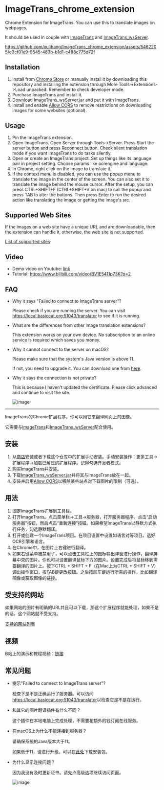 # ImageTrans_chrome_extension

Chrome Extension for ImageTrans. You can use this to translate images on webpages.

It should be used in couple with [ImageTrans](https://www.basiccat.org/imagetrans) and [ImageTrans_wsServer](https://github.com/xulihang/ImageTrans_wsServer).




https://github.com/xulihang/ImageTrans_chrome_extension/assets/5462205/e3cf01e9-9545-483b-b1d1-c488c775d72f



## Installation

1. Install from [Chrome Store](https://chromewebstore.google.com/detail/imagetrans/lkijcgjookpddgfacoankphnpbinmhia?hl=en) or manually install it by downloading this repository and installing the extension through More Tools->Extensions->Load unpacked. Remember to check developer mode.
2. Purchase ImageTrans and install it.
3. Download [ImageTrans_wsServer.jar](https://github.com/xulihang/ImageTrans_wsServer/releases/download/builds/ImageTrans_wsServer.jar) and put it with ImageTrans.
4. Install and enable [Allow CORS](https://chromewebstore.google.com/detail/allow-cors-access-control/lhobafahddgcelffkeicbaginigeejlf) to remove restrictions on downloading images for some websites (optional).

## Usage

1. Pin the ImageTrans extension.
2. Open ImageTrans. Open Server through Tools->Server. Press Start the server button and press Reconnect button. Check silent translation mode if you want ImageTrans to do tasks silently.
3. Open or create an ImageTrans project. Set up things like its language pair in project setting. Choose params like ocrengine and language.
4. In Chrome, right click on the image to translate it.
5. If the context menu is disabled, you can use the popup menu to translate the image in the center of the screen. You can also set it to translate the image behind the mouse cursor. After the setup, you can press CTRL+SHIFT+F (CTRL+SHIFT+V on mac) to call the popup and press TAB to alter the buttons. Then press Enter to run the desired action like translating the image or getting the image's src.


## Supported Web Sites

If the images on a web site have a unique URL and are downloadable, then the extension can handle it, otherwise, the web site is not supported.

[List of supported sites](./supported-sites.md)

## Video

* Demo video on Youtube: [link](https://www.youtube.com/watch?v=R7pv02jwL_k)
* Tutorial: <https://www.bilibili.com/video/BV1E5411p73K?p=2>

## FAQ

* Why it says "Failed to connect to ImageTrans server"?

   Please check if you are running the server. You can visit <https://local.basiccat.org:51043/translator> to see if it is running.
   
* What are the differences from other image translation extensions?

   This extension works on your own device. No subscription to an online service is required which saves you money.
   
* Why it cannot connect to the server on macOS?

   Please make sure that the system's Java version is above 11.
   
   If not, you need to upgrade it. You can download one from [here](https://bell-sw.com/pages/downloads/#jdk-11-lts).

* Why it says the connection is not private?

    This is because I haven't updated the certificate. Please click advanced and continue to visit the site.

    ![image](https://github.com/xulihang/ImageTrans_chrome_extension/assets/5462205/99734b8a-c04c-46b6-8154-4cb46ec62f27)



<hr/>

ImageTrans的Chrome扩展程序。你可以用它来翻译网页上的图像。

它需要与[ImageTrans](https://www.basiccat.org/imagetrans)和[ImageTrans_wsServer](https://github.com/xulihang/ImageTrans_wsServer)配合使用。

## 安装

1. 从[商店](https://chrome.google.com/webstore/detail/imagetrans/lkijcgjookpddgfacoankphnpbinmhia?hl=en)安装或者下载这个仓库中的扩展手动安装。手动安装操作：更多工具->扩展程序->加载已解压的扩展程序。记得勾选开发者模式。
2. 购买ImageTrans并安装。
3. 下载[ImageTrans_wsServer.jar](https://github.com/xulihang/ImageTrans_wsServer/releases/download/builds/ImageTrans_wsServer.jar)并将其与ImageTrans放在一起。
4. 安装并启用[Allow CORS](https://chromewebstore.google.com/detail/allow-cors-access-control/lhobafahddgcelffkeicbaginigeejlf)以移除某些站点对下载图片的限制（可选）。

## 用法

1. 固定ImageTrans扩展到工具栏。
2. 打开ImageTrans。点击菜单栏->工具->服务器，打开服务器程序。点击“启动服务器”按钮，然后点击“重新连接”按钮。如果希望ImageTrans以静默方式执行任务，勾选静默翻译。
3. 打开或创建一个ImageTrans项目。在项目设置中设置如语言对等项目。选好OCR引擎和语言。
4. 在Chrome中，在图片上右键进行翻译。
5. 如果右键菜单被禁用了，可以点击工具栏上的图标唤出弹窗进行操作，翻译屏幕中央的图片。你也可以设置翻译鼠标下方的图片。设置完成后将鼠标移到需要翻译的图片上。按下CTRL + SHIFT + F（在Mac上为CTRL + SHIFT + V）调出操作窗口，按TAB键更改按钮。之后按回车键运行所需的操作，比如翻译图像或获取图像的链接。

## 受支持的网站

如果网站的图片有明确的URL并且可以下载，那这个扩展程序就能处理，如果不是的话，这个网站就不受支持。

[支持的网站列表](./supported-sites.md)

## 视频

B站上的演示和教程视频：[链接](https://www.bilibili.com/video/BV1E5411p73K/)

## 常见问题

* 提示"Failed to connect to ImageTrans server"?

   检查下是不是正确运行了服务器。可以访问<https://local.basiccat.org:51043/translator>以检查它是不是在运行。
   
* 和其它的图片翻译插件有什么不同？

   这个插件在本地电脑上完成处理，不需要花额外的钱订阅在线服务。

* 在macOS上为什么不能连接到服务器？

   请确保系统的Java版本大于11。
   
   如果低于11，请进行升级。可以在[此处](https://bell-sw.com/pages/downloads/#jdk-11-lts)下载安装包。

* 为什么显示连接问题？

    因为我没有及时更新证书。请先点高级选项继续访问页面。

    ![image](https://github.com/xulihang/ImageTrans_chrome_extension/assets/5462205/4cf0d4da-f1d7-4942-b1a2-dfac7703fc95)

  
